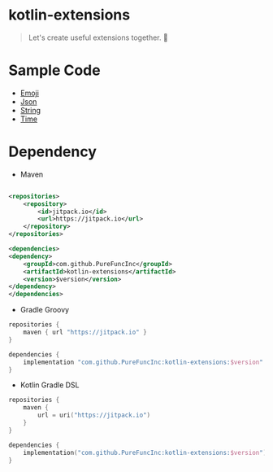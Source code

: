 # kotlin-extensions

> Let's create useful extensions together. 🗿

# Sample Code

* [Emoji](docs/emoji.md)
* [Json](docs/json.md)
* [String](docs/string.md)
* [Time](docs/time.md)

# Dependency

* Maven

```xml

<repositories>
    <repository>
        <id>jitpack.io</id>
        <url>https://jitpack.io</url>
    </repository>
</repositories>

<dependencies>
<dependency>
    <groupId>com.github.PureFuncInc</groupId>
    <artifactId>kotlin-extensions</artifactId>
    <version>$version</version>
</dependency>
</dependencies>
```

* Gradle Groovy
```groovy
repositories {
    maven { url "https://jitpack.io" }
}

dependencies {
    implementation "com.github.PureFuncInc:kotlin-extensions:$version"
}
```

* Kotlin Gradle DSL
```kotlin
repositories {
    maven {
        url = uri("https://jitpack.io")
    }
}

dependencies {
    implementation("com.github.PureFuncInc:kotlin-extensions:$version")
}
```
